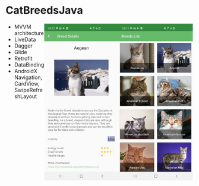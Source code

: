 # CatBreedsJava

<p>
  <img align="right" src="https://raw.githubusercontent.com/femosso/CatBreedsJava/master/screenshots/cat_breeds.jpg" width="200" />
  <img align="right" src="https://raw.githubusercontent.com/femosso/CatBreedsJava/master/screenshots/breed_detail.jpg" width="200" /> 
</p>

- MVVM architecture
- LiveData
- Dagger
- Glide
- Retrofit
- DataBinding 
- AndroidX Navigation, CardView, SwipeRefreshLayout
